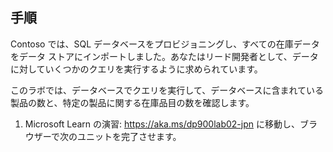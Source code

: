 ﻿---
lab:
    title: 'ラボ 02: SQL を使用して Azure SQL Database に対してクエリを実行する'
    module: 'モジュール 02: Azure でのリレーショナル データの検証'
---

## 手順
Contoso では、SQL データベースをプロビジョニングし、すべての在庫データをデータ ストアにインポートしました。あなたはリード開発者として、データに対していくつかのクエリを実行するように求められています。

このラボでは、データベースでクエリを実行して、データベースに含まれている製品の数と、特定の製品に関する在庫品目の数を確認します。

1.	Microsoft Learn の演習: https://aka.ms/dp900lab02-jpn に移動し、ブラウザーで次のユニットを完了させます。 
